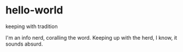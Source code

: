 # hello-world
keeping with tradition

I'm an info nerd,
coralling the word.
Keeping up with the herd,
I know, it sounds absurd.

